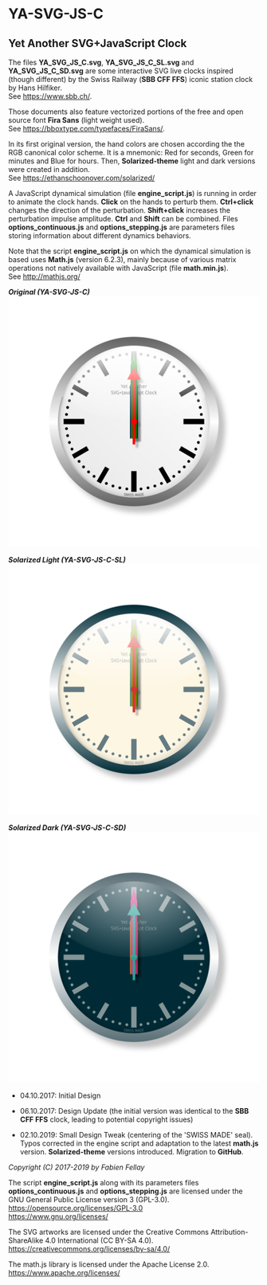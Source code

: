 # YA-SVG-JS-C
## Yet Another SVG+JavaScript Clock

The files **YA_SVG_JS_C.svg**, **YA_SVG_JS_C_SL.svg** and **YA_SVG_JS_C_SD.svg** are some interactive SVG live clocks inspired (though different) by the Swiss Railway (**SBB CFF FFS**) iconic station clock by Hans Hilfiker.\
See <https://www.sbb.ch/>.

Those documents also feature vectorized portions of the free and open source font **Fira Sans** (light weight used).\
See <https://bboxtype.com/typefaces/FiraSans/>.

In its first original version, the hand colors are chosen according the the RGB canonical color scheme. It is a mnemonic: Red for seconds, Green for minutes and Blue for hours. Then, **Solarized-theme** light and dark versions were created in addition.\
See <https://ethanschoonover.com/solarized/>

A JavaScript dynamical simulation (file **engine_script.js**) is running in order to animate the clock hands. **Click** on the hands to perturb them. **Ctrl+click** changes the direction of the perturbation. **Shift+click** increases the perturbation impulse amplitude. **Ctrl** and **Shift** can be combined. Files **options_continuous.js** and **options_stepping.js** are parameters files storing information about different dynamics behaviors.

Note that the script **engine_script.js** on which the dynamical simulation is based uses **Math.js** (version 6.2.3), mainly because of various matrix operations not natively available with JavaScript (file **math.min.js**).\
See <http://mathjs.org/>

***Original (YA-SVG-JS-C)***
![Original YA-SVG-JS-C](/YA_SVG_JS_C.svg)

***Solarized Light (YA-SVG-JS-C-SL)***
![Solarized Light YA-SVG-JS-C-SL](/YA_SVG_JS_C_SL.svg)

***Solarized Dark (YA-SVG-JS-C-SD)***
![Solarized Light YA-SVG-JS-C-SD](/YA_SVG_JS_C_SD.svg)

- 04.10.2017: Initial Design

- 06.10.2017: Design Update (the initial version was identical to the **SBB CFF FFS** clock, leading to potential copyright issues)

- 02.10.2019: Small Design Tweak (centering of the 'SWISS MADE' seal). Typos corrected in the engine script and adaptation to the latest **math.js** version. **Solarized-theme** versions introduced. Migration to **GitHub**.

*Copyright (C) 2017-2019 by Fabien Fellay*

The script **engine_script.js** along with its parameters files **options_continuous.js** and **options_stepping.js** are licensed under the GNU General Public License version 3 (GPL-3.0).\
<https://opensource.org/licenses/GPL-3.0>\
<https://www.gnu.org/licenses/>

The SVG artworks are licensed under the Creative Commons Attribution-ShareAlike 4.0 International (CC BY-SA 4.0).\
<https://creativecommons.org/licenses/by-sa/4.0/>

The math.js library is licensed under the Apache License 2.0.\
<https://www.apache.org/licenses/>
